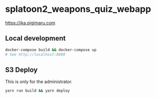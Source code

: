 # splatoon2_weapons_quiz_webapp

https://ika.pigimaru.com


## Local development
```bash
docker-compose build && docker-compose up
# See http://localhost:8080
```

## S3 Deploy
This is only for the administrator.
```bash
yarn run build && yarn deploy
```
